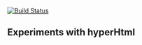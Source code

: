 [![Build Status](https://travis-ci.org/jhlagado/basic-hyper.svg?branch=master)](https://travis-ci.org/jhlagado/basic-hyper)

## Experiments with hyperHtml


